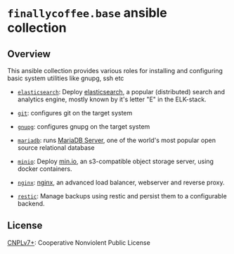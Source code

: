 # `finallycoffee.base` ansible collection

## Overview

This ansible collection provides various roles for installing
and configuring basic system utilities like gnupg, ssh etc

- [`elasticsearch`](roles/elasticsearch/README.md): Deploy [elasticsearch](https://www.docker.elastic.co/r/elasticsearch/elasticsearch-oss),
  a popular (distributed) search and analytics engine, mostly known by it's
  letter "E" in the ELK-stack.

- [`git`](roles/git/README.md): configures git on the target system

- [`gnupg`](roles/gnupg/README.md): configures gnupg on the target system

- [`mariadb`](roles/mariadb/README.md): runs [MariaDB Server](https://mariadb.org/), one of the world's most popular open source relational database

- [`minio`](roles/minio/README.md): Deploy [min.io](https://min.io), an
  s3-compatible object storage server, using docker containers.

- [`nginx`](roles/nginx/README.md): [nginx](https://www.nginx.com/),
  an advanced load balancer, webserver and reverse proxy.

- [`restic`](roles/restic/README.md): Manage backups using restic
  and persist them to a configurable backend.

## License

[CNPLv7+](LICENSE.md): Cooperative Nonviolent Public License
